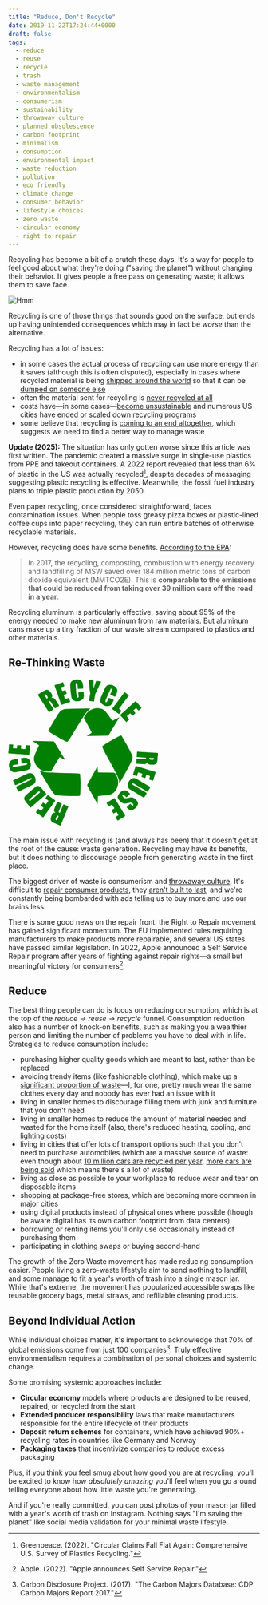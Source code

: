 ```yaml
---
title: "Reduce, Don't Recycle"
date: 2019-11-22T17:24:44+0000
draft: false
tags:
  - reduce
  - reuse
  - recycle
  - trash
  - waste management
  - environmentalism
  - consumerism
  - sustainability
  - throwaway culture
  - planned obsolescence
  - carbon footprint
  - minimalism
  - consumption
  - environmental impact
  - waste reduction
  - pollution
  - eco friendly
  - climate change
  - consumer behavior
  - lifestyle choices
  - zero waste
  - circular economy
  - right to repair
---
```


Recycling has become a bit of a crutch these days. It's a way for people to feel good about what they're doing ("saving the planet") without changing their behavior. It gives people a free pass on generating waste; it allows them to save face.

![Hmm](cover.jpg "Mountain of trash generated by my apartment building. Where does it go? No one knows.")

Recycling is one of those things that sounds good on the surface, but ends up having unintended consequences which may in fact be _worse_ than the alternative.

Recycling has a lot of issues:

- in some cases the actual process of recycling can use more energy than it saves (although this is often disputed), especially in cases where recycled material is being [shipped around the world](https://en.wikipedia.org/wiki/Canada%E2%80%93Philippines_waste_dispute) so that it can be [dumped on someone else](https://www.theguardian.com/us-news/2019/jun/17/recycled-plastic-america-global-crisis)
- often the material sent for recycling is [never recycled at all](https://archive.is/8kLAg)
- costs have—in some cases—[become unsustainable](https://archive.is/uYPjQ) and numerous US cities have [ended or scaled down recycling programs](https://www.wastedive.com/news/what-chinese-import-policies-mean-for-all-50-states/510751/)
- some believe that recycling is [coming to an end altogether](https://fivethirtyeight.com/features/the-era-of-easy-recycling-may-be-coming-to-an-end/), which suggests we need to find a better way to manage waste

**Update (2025):** The situation has only gotten worse since this article was first written. The pandemic created a massive surge in single-use plastics from PPE and takeout containers. A 2022 report revealed that less than 6% of plastic in the US was actually recycled[^1], despite decades of messaging suggesting plastic recycling is effective. Meanwhile, the fossil fuel industry plans to triple plastic production by 2050.

Even paper recycling, once considered straightforward, faces contamination issues. When people toss greasy pizza boxes or plastic-lined coffee cups into paper recycling, they can ruin entire batches of otherwise recyclable materials.

However, recycling does have some benefits. [According to the EPA](https://www.epa.gov/facts-and-figures-about-materials-waste-and-recycling/national-overview-facts-and-figures-materials):

> In 2017, the recycling, composting, combustion with energy recovery and landfilling of MSW saved over 184 million metric tons of carbon dioxide equivalent (MMTCO2E). This is **comparable to the emissions that could be reduced from taking over 39 million cars off the road in a year**.

Recycling aluminum is particularly effective, saving about 95% of the energy needed to make new aluminum from raw materials. But aluminum cans make up a tiny fraction of our waste stream compared to plastics and other materials.

## Re-Thinking Waste

<img src="reduce-reuse-recycle.svg" alt="Reduce reuse recycle" class="tc fr mw-100 pa3" width="300" />

The main issue with recycling is (and always has been) that it doesn't get at the root of the cause: waste generation. Recycling may have its benefits, but it does nothing to discourage people from generating waste in the first place.

The biggest driver of waste is consumerism and [throwaway culture](https://en.wikipedia.org/wiki/Throw-away_society). It's difficult to [repair consumer products](https://en.wikipedia.org/wiki/Electronics_right_to_repair), they [aren't built to last](https://en.wikipedia.org/wiki/Planned_obsolescence), and we're constantly being bombarded with ads telling us to buy more and use our brains less.

There is some good news on the repair front: the Right to Repair movement has gained significant momentum. The EU implemented rules requiring manufacturers to make products more repairable, and several US states have passed similar legislation. In 2022, Apple announced a Self Service Repair program after years of fighting against repair rights—a small but meaningful victory for consumers[^2].

## Reduce

The best thing people can do is focus on reducing consumption, which is at the top of the _reduce -> reuse -> recycle_ funnel. Consumption reduction also has a number of knock-on benefits, such as making you a wealthier person and limiting the number of problems you have to deal with in life. Strategies to reduce consumption include:

- purchasing higher quality goods which are meant to last, rather than be replaced
- avoiding trendy items (like fashionable clothing), which make up a [significant proportion of waste](https://www.epa.gov/facts-and-figures-about-materials-waste-and-recycling/textiles-material-specific-data)—I, for one, pretty much wear the same clothes every day and nobody has ever had an issue with it
- living in smaller homes to discourage filling them with junk and furniture that you don't need
- living in smaller homes to reduce the amount of material needed and wasted for the home itself (also, there's reduced heating, cooling, and lighting costs)
- living in cities that offer lots of transport options such that you don't need to purchase automobiles (which are a massive source of waste: even though about [10 million cars are recycled per year](https://en.wikipedia.org/wiki/Vehicle_recycling), [more cars are being sold](https://en.wikipedia.org/wiki/Passenger_vehicles_in_the_United_States#Sales) which means there's a lot of waste)
- living as close as possible to your workplace to reduce wear and tear on disposable items
- shopping at package-free stores, which are becoming more common in major cities
- using digital products instead of physical ones where possible (though be aware digital has its own carbon footprint from data centers)
- borrowing or renting items you'll only use occasionally instead of purchasing them
- participating in clothing swaps or buying second-hand

The growth of the Zero Waste movement has made reducing consumption easier. People living a zero-waste lifestyle aim to send nothing to landfill, and some manage to fit a year's worth of trash into a single mason jar. While that's extreme, the movement has popularized accessible swaps like reusable grocery bags, metal straws, and refillable cleaning products.

## Beyond Individual Action

While individual choices matter, it's important to acknowledge that 70% of global emissions come from just 100 companies[^3]. Truly effective environmentalism requires a combination of personal choices and systemic change.

Some promising systemic approaches include:

- **Circular economy** models where products are designed to be reused, repaired, or recycled from the start
- **Extended producer responsibility** laws that make manufacturers responsible for the entire lifecycle of their products
- **Deposit return schemes** for containers, which have achieved 90%+ recycling rates in countries like Germany and Norway
- **Packaging taxes** that incentivize companies to reduce excess packaging

Plus, if you think you feel smug about how good you are at recycling, you'll be excited to know how _absolutely amazing_ you'll feel when you go around telling everyone about how little waste you're generating.

And if you're really committed, you can post photos of your mason jar filled with a year's worth of trash on Instagram. Nothing says "I'm saving the planet" like social media validation for your minimal waste lifestyle.

[^1]: Greenpeace. (2022). "Circular Claims Fall Flat Again: Comprehensive U.S. Survey of Plastics Recycling."
[^2]: Apple. (2022). "Apple announces Self Service Repair."
[^3]: Carbon Disclosure Project. (2017). "The Carbon Majors Database: CDP Carbon Majors Report 2017."
